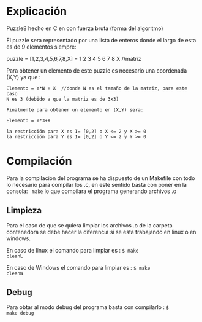 
# Explicación

Puzzle8 hecho en C en con fuerza bruta (forma del algoritmo)

El puzzle sera representado por una lista de enteros donde el largo de esta
es de 9 elementos siempre:


  puzzle = [1,2,3,4,5,6,7,8,X]  =   1  2  3
                                    4  5  6
                                    7  8  X
   //matriz


Para obtener un elemento de este puzzle es necesario una coordenada (X,Y)
ya que :

    Elemento = Y*N + X  //donde N es el tamaño de la matriz, para este caso
    N es 3 (debido a que la matriz es de 3x3)

    Finalmente para obtener un elemento en (X,Y) sera:

    Elemento = Y*3+X

    la restricción para X es I= [0,2] o X <= 2 y X >= 0
    la restricción para Y es I= [0,2] o Y <= 2 y Y >= 0



# Compilación 
Para la compilación del programa se ha dispuesto de un Makefile con todo lo necesario para compilar los .c, en este sentido basta con poner en la consola: <code> make</code> lo que compilara el programa generando archivos .o 

## Limpieza
Para el caso de que se quiera limpiar los archivos .o de la carpeta contenedora se debe hacer la diferencia si se esta trabajando en linux o en windows.

En caso de linux el comando para limpiar es : <code>$ make cleanL</code>

En caso de Windows el comando para limpiar es : <code>$ make cleanW</code>

## Debug

Para obtar al modo debug del programa basta con compilarlo : <code>$ make debug</code>

